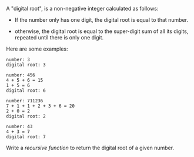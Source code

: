 A "digital root", is a non-negative integer calculated as follows:

* If the number only has one digit, the digital root is equal to that number.

* otherwise, the digital root is equal to the super-digit sum of all its digits, repeated until there is only one digit.

Here are some examples:

```
number: 3
digital root: 3

number: 456
4 + 5 + 6 = 15
1 + 5 = 6
digital root: 6

number: 711236
7 + 1 + 1 + 2 + 3 + 6 = 20
2 + 0 = 2
digital root: 2

number: 43
4 + 3 = 7
digital root: 7
```
Write a *recursive function* to return the digital root of a given number. 
